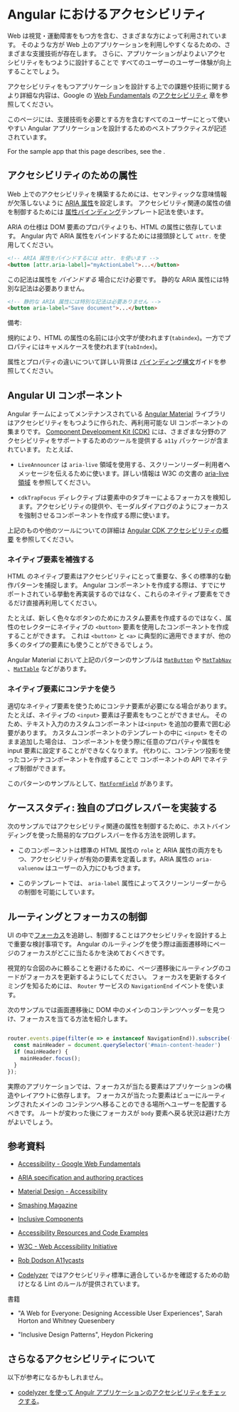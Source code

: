 # Angular におけるアクセシビリティ

Web は視覚・運動障害をもつ方を含む、さまざまな方によって利用されています。
そのような方が Web 上のアプリケーションを利用しやすくなるための、さまざまな支援技術が存在します。
さらに、アプリケーションがよりよいアクセシビリティをもつように設計することで
すべてのユーザーのユーザー体験が向上することでしょう。

アクセシビリティをもつアプリケーションを設計する上での課題や技術に関するより詳細な内容は、Google の [Web Fundamentals](https://developers.google.com/web/fundamentals/) の[アクセシビリティ](https://developers.google.com/web/fundamentals/accessibility/#what_is_accessibility) 章を参照してください。

このページには、支援技術を必要とする方を含むすべてのユーザーにとって使いやすい
Angular アプリケーションを設計するためのベストプラクティスが記述されています。

<div class="alert is-helpful">

  For the sample app that this page describes, see the <live-example></live-example>.

</div>

## アクセシビリティのための属性

Web 上でのアクセシビリティを構築するためには、セマンティックな意味情報が欠落しないように
[ARIA 属性](https://developers.google.com/web/fundamentals/accessibility/semantics-aria)を設定します。
アクセシビリティ関連の属性の値を制御するためには [属性バインディング](guide/attribute-binding)テンプレート記法を使います。

ARIA の仕様は DOM 要素のプロパティよりも、HTML の属性に依存しています。
Angular 内で ARIA 属性をバインドするためには接頭辞として `attr.` を使用してください。

```html
<!-- ARIA 属性をバインドするには attr. を使います -->
<button [attr.aria-label]="myActionLabel">...</button>
```

この記法は属性を _バインドする_ 場合にだけ必要です。
静的な ARIA 属性には特別な記法は必要ありません。

```html
<!-- 静的な ARIA 属性には特別な記法は必要ありません -->
<button aria-label="Save document">...</button>
```

備考:

<div class="alert is-helpful">

   規約により、HTML の属性の名前には小文字が使われます(`tabindex`)。一方でプロパティにはキャメルケースを使われます(`tabIndex`)。

   属性とプロパティの違いについて詳しい背景は [バインディング構文](guide/binding-syntax#html-attribute-vs-dom-property)ガイドを参照してください。

</div>


## Angular UI コンポーネント

Angular チームによってメンテナンスされている [Angular Material](https://material.angular.io/) ライブラリはアクセシビリティをもつように作られた、再利用可能な UI コンポーネントの集まりです。
[Component Development Kit (CDK)](https://material.angular.io/cdk/categories) には、さまざまな分野のアクセシビリティをサポートするためのツールを提供する `a11y` パッケージが含まれています。
たとえば、

* `LiveAnnouncer` は `aria-live` 領域を使用する、スクリーンリーダー利用者へメッセージを伝えるために使います。詳しい情報は W3C の文書の [aria-live 領域](https://www.w3.org/WAI/PF/aria-1.1/states_and_properties#aria-live) を参照してください。

* `cdkTrapFocus` ディレクティブは要素中のタブキーによるフォーカスを検知します。アクセシビリティの提供や、モーダルダイアログのようにフォーカスを強制させるコンポーネントを作成する際に使います。

上記のものや他のツールについての詳細は [Angular CDK アクセシビリティの概要](https://material.angular.io/cdk/a11y/overview) を参照してください。


### ネイティブ要素を補強する

HTML のネイティブ要素はアクセシビリティにとって重要な、多くの標準的な動作パターンを捕捉します。
Angular コンポーネントを作成する際は、すでにサポートされている挙動を再実装するのではなく、これらのネイティブ要素をできるだけ直接再利用してください。

たとえば、新しく色々なボタンのためにカスタム要素を作成するのではなく、属性のセレクターにネイティブの `<button>` 要素を使用したコンポーネントを作成することができます。
これは `<button>` と `<a>` に典型的に適用できますが、他の多くのタイプの要素にも使うことができるでしょう。

Angular Material において上記のパターンのサンプルは [`MatButton`](https://github.com/angular/components/blob/50d3f29b6dc717b512dbd0234ce76f4ab7e9762a/src/material/button/button.ts#L67-L69) や [`MatTabNav`](https://github.com/angular/components/blob/50d3f29b6dc717b512dbd0234ce76f4ab7e9762a/src/material/tabs/tab-nav-bar/tab-nav-bar.ts#L139) 、[`MatTable`](https://github.com/angular/components/blob/50d3f29b6dc717b512dbd0234ce76f4ab7e9762a/src/material/table/table.ts#L22) などがあります。

### ネイティブ要素にコンテナを使う

適切なネイティブ要素を使うためにコンテナ要素が必要になる場合があります。
たとえば、ネイティブの `<input>` 要素は子要素をもつことができません。
そのため、テキスト入力のカスタムコンポーネントは`<input>` を追加の要素で囲む必要があります。
カスタムコンポーネントのテンプレートの中に `<input>` をそのまま追加した場合は、
コンポーネントを使う際に任意のプロパティや属性を input 要素に設定することができなくなります。
代わりに、コンテンツ投影を使ったコンテナコンポーネントを作成することで
コンポーネントの API でネイティブ制御ができます。

このパターンのサンプルとして、[`MatFormField`](https://material.angular.io/components/form-field/overview) があります。

## ケーススタディ: 独自のプログレスバーを実装する

次のサンプルではアクセシビリティ関連の属性を制御するために、ホストバインディングを使った簡易的なプログレスバーを作る方法を説明します。

* このコンポーネントは標準の HTML 属性の `role` と ARIA 属性の両方をもつ、アクセシビリティが有効の要素を定義します。ARIA 属性の `aria-valuenow` はユーザーの入力にひもづきます。

  <code-example path="accessibility/src/app/progress-bar.component.ts" header="src/app/progress-bar.component.ts" region="progressbar-component"></code-example>


* このテンプレートでは、 `aria-label` 属性によってスクリーンリーダーからの制御を可能にしています。

  <code-example path="accessibility/src/app/app.component.html" header="src/app/app.component.html" region="template"></code-example>


## ルーティングとフォーカスの制御

UI の中で[フォーカス](https://developers.google.com/web/fundamentals/accessibility/focus/)を追跡し、制御することはアクセシビリティを設計する上で重要な検討事項です。
Angular のルーティングを使う際は画面遷移時にページのフォーカスがどこに当たるかを決めておくべきです。

視覚的な合図のみに頼ることを避けるために、ページ遷移後にルーティングのコードがフォーカスを更新するようにしてください。
フォーカスを更新するタイミングを知るためには、
`Router` サービスの `NavigationEnd` イベントを使います。

次のサンプルでは画面遷移後に DOM 中のメインのコンテンツヘッダーを見つけ、フォーカスを当てる方法を紹介します。

```ts

router.events.pipe(filter(e => e instanceof NavigationEnd)).subscribe(() => {
  const mainHeader = document.querySelector('#main-content-header')
  if (mainHeader) {
    mainHeader.focus();
  }
});

```
実際のアプリケーションでは、フォーカスが当たる要素はアプリケーションの構造やレイアウトに依存します。
フォーカスが当たった要素はビューにルーティングされたメインの
コンテンツへ移ることのできる場所へユーザーを配置するべきです。
ルートが変わった後にフォーカスが `body` 要素へ戻る状況は避けた方がよいでしょう。


## 参考資料

* [Accessibility - Google Web Fundamentals](https://developers.google.com/web/fundamentals/accessibility)

* [ARIA specification and authoring practices](https://www.w3.org/TR/wai-aria/)

* [Material Design - Accessibility](https://material.io/design/usability/accessibility.html)

* [Smashing Magazine](https://www.smashingmagazine.com/search/?q=accessibility)

* [Inclusive Components](https://inclusive-components.design/)

* [Accessibility Resources and Code Examples](https://dequeuniversity.com/resources/)

* [W3C - Web Accessibility Initiative](https://www.w3.org/WAI/people-use-web/)

* [Rob Dodson A11ycasts](https://www.youtube.com/watch?v=HtTyRajRuyY)

* [Codelyzer](http://codelyzer.com/rules/) ではアクセシビリティ標準に適合しているかを確認するための助けとなる Lint のルールが提供されています。

書籍

* "A Web for Everyone: Designing Accessible User Experiences", Sarah Horton and Whitney Quesenbery

* "Inclusive Design Patterns", Heydon Pickering

## さらなるアクセシビリティについて

以下が参考になるかもしれません。
* [codelyzer を使って Angulr アプリケーションのアクセシビリティをチェックする](https://web.dev/accessible-angular-with-codelyzer/)。
